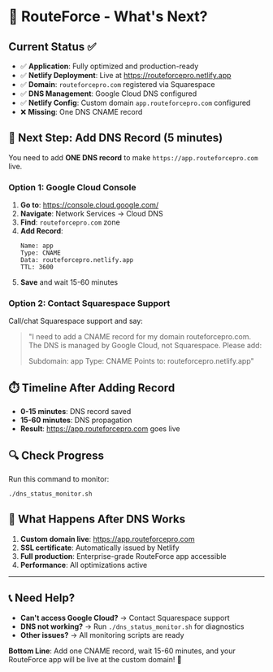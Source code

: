 # 🎯 RouteForce - What's Next?

## Current Status ✅
- ✅ **Application**: Fully optimized and production-ready
- ✅ **Netlify Deployment**: Live at https://routeforcepro.netlify.app
- ✅ **Domain**: `routeforcepro.com` registered via Squarespace
- ✅ **DNS Management**: Google Cloud DNS configured
- ✅ **Netlify Config**: Custom domain `app.routeforcepro.com` configured
- ❌ **Missing**: One DNS CNAME record

## 🚀 Next Step: Add DNS Record (5 minutes)

You need to add **ONE DNS record** to make `https://app.routeforcepro.com` live.

### Option 1: Google Cloud Console
1. **Go to**: https://console.cloud.google.com/
2. **Navigate**: Network Services → Cloud DNS
3. **Find**: `routeforcepro.com` zone
4. **Add Record**:
   ```
   Name: app
   Type: CNAME
   Data: routeforcepro.netlify.app
   TTL: 3600
   ```
5. **Save** and wait 15-60 minutes

### Option 2: Contact Squarespace Support
Call/chat Squarespace support and say:

> "I need to add a CNAME record for my domain routeforcepro.com. The DNS is managed by Google Cloud, not Squarespace. Please add:
> 
> Subdomain: app
> Type: CNAME
> Points to: routeforcepro.netlify.app"

## ⏱️ Timeline After Adding Record
- **0-15 minutes**: DNS record saved
- **15-60 minutes**: DNS propagation
- **Result**: https://app.routeforcepro.com goes live

## 🔍 Check Progress
Run this command to monitor:
```bash
./dns_status_monitor.sh
```

## 🎉 What Happens After DNS Works
1. **Custom domain live**: https://app.routeforcepro.com
2. **SSL certificate**: Automatically issued by Netlify
3. **Full production**: Enterprise-grade RouteForce app accessible
4. **Performance**: All optimizations active

---

## 📞 Need Help?
- **Can't access Google Cloud?** → Contact Squarespace support
- **DNS not working?** → Run `./dns_status_monitor.sh` for diagnostics
- **Other issues?** → All monitoring scripts are ready

**Bottom Line**: Add one CNAME record, wait 15-60 minutes, and your RouteForce app will be live at the custom domain! 🚀
